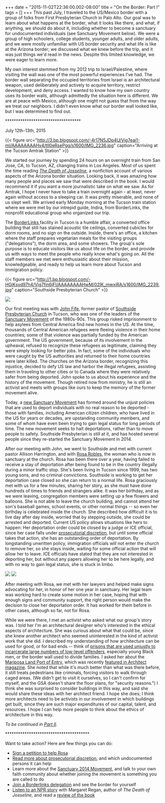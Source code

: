 +++
date = "2015-11-02T22:36:00.002-08:00"
title = "On the Border: Part I"
tags = []
+++
This past July, I traveled to the US/Mexico border with a group of folks from First Presbyterian Church in Palo Alto.  Our goal was to learn about what happens at the border, what it looks like there, and what, if anything, we should do about it, including whether to become a sanctuary for undocumented individuals (see Sanctuary Movement below).  We were a group of high schoolers, college students, younger adults, and older adults, and we were mostly unfamiliar with US border security and what life is like at the Arizona border; we discussed what we knew before the trip, and it was just things we'd read in the news.  Despite this limited knowledge, we were eager to learn more.

My own interest stemmed from my 2012 trip to Israel/Palestine, where visiting the wall was one of the most powerful experiences I've had.  The border wall separating the occupied territories from Israel is an architectural weapon, used deliberately and actively to acquire territory, restrict development, and deny access.  I wanted to know how my own country uses its border walls, although admittedly the situation here is different.  We are at peace with Mexico, although one might not guess that from the way we treat our neighbors.  I didn't even know what our border wall looked like, but I was determined to find out.

&ast;&ast;&ast;&ast;&ast;&ast;&ast;&ast;&ast;&ast;&ast;&ast;&ast;&ast;&ast;&ast;&ast;&ast;&ast;&ast;&ast;&ast;&ast;&ast;&ast;&ast;&ast;&ast;&ast;&ast;&ast;&ast;&ast;&ast;&ast;

July 12th-13th, 2015

{{< figure src="http://3.bp.blogspot.com/-4r17N5JDp4U/Vjg7eai1-mI/AAAAAAAAHv4/tIl0eRsePgg/s1600/IMG_2236.jpg" caption="Arriving at the Tucson Amtrak Station" >}}

We started our journey by spending 24 hours on an overnight train from San Jose, CA, to Tucson, AZ, changing trains in Los Angeles.  Most of us spent the time reading *[The Death of Josseline](http://www.amazon.com/The-Death-Josseline-Immigration-Borderlands/dp/0807001309)*, a nonfiction account of various aspects of the Arizona border situation.  Looking back, it was amazing how many people and places we saw that were described in the book.  I would recommend it if you want a more journalistic take on what we saw.  As for Amtrak, I hope I never have to take a train overnight again - at least, never again without access to a sleeping car.  It was pretty miserable, and none of us slept well.  We arrived early Monday morning at the Tucson train station where we were met by our intrepid guide, Indira, from BorderLinks, the nonprofit educational group who organized our trip.

The [BorderLinks ](http://borderlinks.nationbuilder.com/)facility in Tucson is a humble affair, a converted office building that still has stained acoustic tile ceilings, converted cubicles for dorm rooms, and no sign on the outside.  Inside, there's an office, a kitchen where the staff prepares vegetarian meals for the visiting groups ("delegations"), the dorm area, and some showers.  The group's sole purpose is to educate visitors like us about life on the border, and provide us with ways to meet the people who really know what's going on.  All the staff members we met were enthusiastic about their mission, knowledgeable, and ready to help us learn more about Tucson and immigration policy.

{{< figure src="http://1.bp.blogspot.com/-HGiKsyd97h4/Vjg7fin6jFI/AAAAAAAAHwM/02IK_mwxiRA/s1600/IMG_2239.jpg" caption="Southside Presbyterian Church" >}}

<img src="http://2.bp.blogspot.com/-awpcgHZQyhg/Vjg7fAAt-SI/AAAAAAAAHwE/6H_4WDlQcf4/s1600/IMG_2238.jpg"/>

Our first meeting was with [John Fife](https://en.wikipedia.org/wiki/John_Fife), former pastor of [Southside Presbyterian Church](http://www.southsidepresbyterian.org/)  in Tucson, who was one of the leaders of the [Sanctuary Movement](https://en.wikipedia.org/wiki/Sanctuary_movement) of the 1980s-90s.  This group risked imprisonment to help asylees from Central America find new homes in the US.  At the time, thousands of Central American refugees were fleeing violence in their home countries; some of that violence was partially funded by the American government.  The US government, because of its involvement in the upheaval, refused to recognize these refugees as legitimate, claiming they were simply looking for better jobs.  In fact, some of the individuals who were caught by the US authorities and returned to their home countries were later killed.  The churches on the Arizona border, recognizing this injustice, decided to defy US law and harbor the illegal refugees, assisting them in traveling to other cities or to Canada where they were relatively safer from being deported.  John spoke to us about his experience and the history of the movement.  Though retired now from ministry, he is still an activist and meets with groups like ours to keep the memory of the former movement alive.

Today, a [new Sanctuary Movement](http://www.pcusa.org/news/2014/9/24/pcusa-reaffirms-commitment-deportees-sanctuary/) has formed around the unjust policies that are used to deport individuals with no real reason to be deported - those with families, including American citizen children, who have lived in the US for years or decades, are upstanding community members, and some of whom have even been trying to gain legal status for long periods of time.  The new movement seeks to halt deportations, rather than to move people to safety.  Southside Presbyterian is still at it, and has hosted several people since they re-started the Sanctuary Movement in 2014.

After our meeting with John, we went to Southside and met with current pastor Allison Harrington, and with [Rosa Robles](http://www.kvoa.com/story/29698654/we-stand-with-rosa-campaign-heats-up-after-one-year-in-sanctuary), the woman who is now in sanctuary at the church.  Rosa has been there over a year, having failed to receive a stay of deportation after being found to be in the country illegally during a minor traffic stop.  She's been living in Tucson since 1999, has two young sons, and no criminal convictions.  Southside is working to get her deportation case closed so she can return to a normal life.  Rosa graciously met with us for a few minutes, sharing her story, as she must have done hundreds of times to friends and strangers alike.  It was her birthday, and as we were leaving, congregation members were setting up a few flowers and balloons.  She is not able to leave the church building, and cannot attend her son's baseball games, school events, or other normal things -- so even her birthday is celebrated inside the church.  She described how difficult it is to live day after day inside, worried that by stepping outside, she could be arrested and deported.  Current US policy allows situations like hers to happen:  Her deportation order could be closed by a judge or ICE official, since her case falls under [prosecutorial discretion](http://www.immigrationpolicy.org/just-facts/understanding-prosecutorial-discretion-immigration-law), but until some official takes that action, she has an outstanding order of deportation.  By longstanding unwritten policy, immigration officials will not enter the church to remove her, so she stays inside, waiting for some official action that will allow her to leave.  ICE officials have stated that they are not interested in deporting her, but without any papers allowing her to be here legally, and with no way to gain legal status, she is stuck in limbo.

<img src="http://4.bp.blogspot.com/-VawfbxdfHYU/Vjg7gsF8dyI/AAAAAAAAHwc/uxXzm5OTfcY/s1600/IMG_2250.jpg"/>

<img src="http://1.bp.blogspot.com/-VfZfRLtmOoU/Vjg7hh04xPI/AAAAAAAAHwk/zKT8iZkMACU/s1600/IMG_2251.jpg"/>

After meeting with Rosa, we met with her lawyers and helped make signs advocating for her, in honor of her one year in sanctuary.  Her legal team was working hard to create some motion in her case, hoping that with enough signs and community support, the right person would make the decision to close her deportation order.  It has worked for them before in other cases, although so far, not for Rosa. 

While we were there, I met an activist who asked what our group's story was.  I told her I'm an architectural designer who's interested in the ethical aspects of architecture.  She was curious about what that could be, since she knew another architect who seemed uninterested in the kind of activist work that she did.  I described my understanding of how architecture can be used for good, or for bad ends -- think of [prisons that are used unjustly to incarcerate large numbers of low-level offenders](http://www.theatlantic.com/health/archive/2013/06/the-incarceration-epidemic/277056/), especially young Black men, or the border wall used to divide families.  I asked her about the [Mariposa Land Port of Entry](http://www.gsa.gov/portal/category/105623), which was recently [featured in Architect magazine](http://www.architectmagazine.com/design/buildings/mariposa-land-port-of-entry-designed-by-jones-studio_o).  She noted that while it's much better than what was there before, it still treats pedestrians like criminals, forcing visitors to walk through caged areas.  (We didn't get to visit it ourselves, so I can't confirm for myself, and the GSA doesn't share the floor plans, for "security reasons.")  I think she was surprised to consider buildings in this way, and said she would share these ideas with her architect friend.  I hope she does; I think more architects need to be activists in our involvement in which buildings get built, since they are such major expenditures of our capital, talent, and resources.  I hope I can help more people to think about the ethics of architecture in this way.

*To be continued in [Part II](http://notbuiltinaday.blogspot.com/2016/09/on-border-part-ii.html).*

&ast;&ast;&ast;&ast;&ast;&ast;&ast;&ast;&ast;&ast;&ast;&ast;&ast;&ast;&ast;&ast;&ast;&ast;&ast;&ast;&ast;&ast;&ast;&ast;&ast;&ast;&ast;&ast;&ast;&ast;&ast;&ast;&ast;&ast;&ast;&ast;&ast;&ast;&ast;

Want to take action?  Here are few things you can do:

  *  [Sign a petition to help Rosa](http://action.groundswell-mvmt.org/petitions/tell-the-obama-administration-save-rosa-from-being-deported)
  *  [Read more about prosecutorial discretion](http://www.nolo.com/legal-encyclopedia/which-undocumented-persons-are-helped-by-prosecutorial-discretion.html), and which undocumented persons it can help
  *  Learn more about the [Sanctuary 2014 Movement](http://sanctuary2014.org/), and talk to your own faith community about whether joining the movement is something you are called to do
  *  [Join a Borderlinks delegation](http://borderlinks.nationbuilder.com/individuals_wanting_to_join_a_delegation) and see the border for yourself
  *  [Listen to an NPR story](http://www.npr.org/templates/story/story.php?storyId=124046778) with Margaret Regan, author of *The Death of Josseline,* and read a [review of the book](http://www.popmatters.com/review/122687-the-death-of-josseline-immigration-stories-from-the-arizona-mexico-b/)
